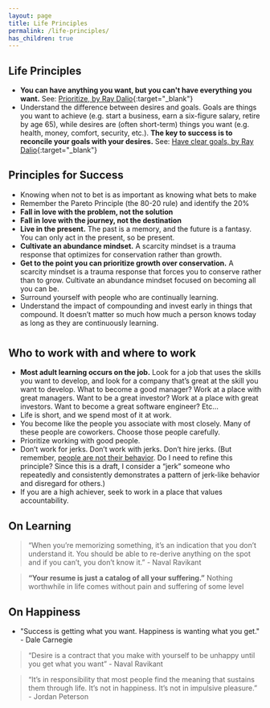 ```yaml
---
layout: page
title: Life Principles
permalink: /life-principles/
has_children: true
---
```


## Life Principles

- **You can have anything you want, but you can't have everything you want.** See: [Prioritize, by Ray Dalio](https://www.principles.com/principles/b256de90-3a98-4e7d-8892-63af649dca60/){:target="\_blank"}
- Understand the difference between desires and goals. Goals are things you want to achieve (e.g. start a business, earn a six-figure salary, retire by age 65), while desires are (often short-term) things you want (e.g. health, money, comfort, security, etc.). **The key to success is to reconcile your goals with your desires.** See: [Have clear goals, by Ray Dalio](https://www.principles.com/principles/364aef43-b3e6-4159-ac16-8d7a012e2bc9/){:target="\_blank"}

## Principles for Success

- Knowing when not to bet is as important as knowing what bets to make
- Remember the Pareto Principle (the 80-20 rule) and identify the 20%
- **Fall in love with the problem, not the solution**
- **Fall in love with the journey, not the destination**
- **Live in the present.** The past is a memory, and the future is a fantasy. You can only act in the present, so be present.
- **Cultivate an abundance mindset.** A scarcity mindset is a trauma response that optimizes for conservation rather than growth.
- **Get to the point you can prioritize growth over conservation.** A scarcity mindset is a trauma response that forces you to conserve rather than to grow. Cultivate an abundance mindset focused on becoming all you can be.
- Surround yourself with people who are continually learning.
- Understand the impact of compounding and invest early in things that compound. It doesn’t matter so much how much a person knows today as long as they are continuously learning.

# 
## Who to work with and where to work

- **Most adult learning occurs on the job.** Look for a job that uses the skills you want to develop, and look for a company that’s great at the skill you want to develop. What to become a good manager? Work at a place with great managers. Want to be a great investor? Work at a place with great investors. Want to become a great software engineer? Etc…
- Life is short, and we spend most of it at work.
- You become like the people you associate with most closely. Many of these people are coworkers. Choose those people carefully.
- Prioritize working with good people.
- Don’t work for jerks. Don’t work with jerks. Don’t hire jerks. (But remember, [people are not their behavior](/principles/people-are-not-their-behaviors). Do I need to refine this principle? Since this is a draft, I consider a “jerk” someone who repeatedly and consistently demonstrates a pattern of jerk-like behavior and disregard for others.)
- If you are a high achiever, seek to work in a place that values accountability.

## On Learning

> “When you’re memorizing something, it’s an indication that you don’t understand it. You should be able to re-derive anything on the spot and if you can’t, you don’t know it.” - Naval Ravikant

> **“Your resume is just a catalog of all your suffering.”** Nothing worthwhile in life comes without pain and suffering of some level

## On Happiness

- "Success is getting what you want. Happiness is wanting what you get." - Dale Carnegie

> “Desire is a contract that you make with yourself to be unhappy until you get what you want” - Naval Ravikant

> “It’s in responsibility that most people find the meaning that sustains them through life. It’s not in happiness. It’s not in impulsive pleasure.” - Jordan Peterson